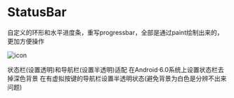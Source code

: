 # StatusBar
自定义的环形和水平进度条，重写progressbar，全部是通过paint绘制出来的，更加方便操作

![icon]()

状态栏(设置透明)和导航栏(设置半透明)适配
在Android·6.0系统上设置状态栏去掉深色背景
在有虚拟按键的导航栏设置半透明状态(避免背景为白色是分辨不出来问题)
